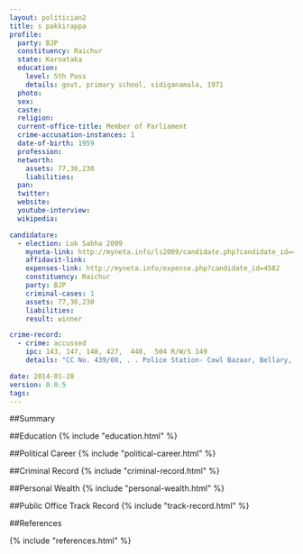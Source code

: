 ```yaml
---
layout: politician2
title: s pakkirappa
profile: 
  party: BJP
  constituency: Raichur
  state: Karnataka
  education: 
    level: 5th Pass
    details: govt, primary school, sidiganamala, 1971
  photo: 
  sex: 
  caste: 
  religion: 
  current-office-title: Member of Parliament
  crime-accusation-instances: 1
  date-of-birth: 1959
  profession: 
  networth: 
    assets: 77,36,230
    liabilities: 
  pan: 
  twitter: 
  website: 
  youtube-interview: 
  wikipedia: 

candidature: 
  - election: Lok Sabha 2009
    myneta-link: http://myneta.info/ls2009/candidate.php?candidate_id=4582
    affidavit-link: 
    expenses-link: http://myneta.info/expense.php?candidate_id=4582
    constituency: Raichur 
    party: BJP
    criminal-cases: 1
    assets: 77,36,230
    liabilities: 
    result: winner 

crime-record: 
  - crime: accussed
    ipc: 143, 147, 148, 427,  448,  504 R/W/S 149
    details: "CC No. 439/08, . . Police Station- Cowl Bazaar, Bellary,. . Court JMFC,Bellary" 

date: 2014-01-28
version: 0.0.5
tags: 
---
```

##Summary


##Education
{% include "education.html" %}


##Political Career
{% include "political-career.html" %}


##Criminal Record
{% include "criminal-record.html" %}


##Personal Wealth
{% include "personal-wealth.html" %}


##Public Office Track Record
{% include "track-record.html" %}


##References


{% include "references.html" %}
